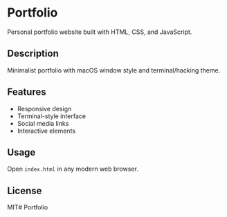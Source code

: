 # Portfolio

Personal portfolio website built with HTML, CSS, and JavaScript.

## Description

Minimalist portfolio with macOS window style and terminal/hacking theme.

## Features

- Responsive design
- Terminal-style interface
- Social media links
- Interactive elements

## Usage

Open `index.html` in any modern web browser.

## License

MIT# Portfolio
